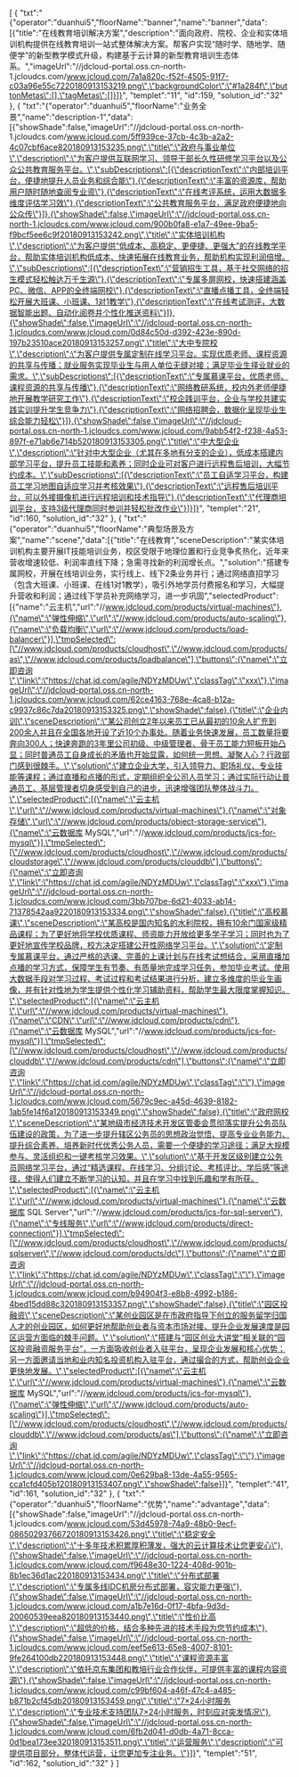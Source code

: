 [
	{
		"txt":"{\"operator\":\"duanhui5\",\"floorName\":\"banner\",\"name\":\"banner\",\"data\":[{\"title\":\"在线教育培训解决方案\",\"description\":\"面向政府、院校、企业和实体培训机构提供在线教育培训一站式整体解决方案。帮客户实现“随时学、随地学、随便学”的新型教学模式升级，构建基于云计算的新型教育培训生态体系。\",\"imageUrl\":\"//jdcloud-portal.oss.cn-north-1.jcloudcs.com/www.jcloud.com/7a1a820c-f52f-4505-91f7-c03a96e55c7220180913153219.png\",\"backgroundColor\":\"#1a284f\",\"buttonMetas\":[],\"tagMetas\":[]}]}",
		"templet":"11",
		"id":159,
		"solution_id":"32"
	},
	{
		"txt":"{\"operator\":\"duanhui5\",\"floorName\":\"业务全景\",\"name\":\"description-1\",\"data\":[{\"showShade\":false,\"imageUrl\":\"//jdcloud-portal.oss.cn-north-1.jcloudcs.com/www.jcloud.com/5ff939ce-37cb-4c3b-a2a2-4c07cbf6ace820180913153235.png\",\"title\":\"政府与事业单位\",\"description\":\"为客户提供互联网学习、领导干部长久性研修学习平台以及公众公共教育服务平台。\",\"subDescriptions\":[{\"descriptionText\":\"内部培训平台，便捷地提升人员业务和综合能\"},{\"descriptionText\":\"丰富的资源库，帮助用户随时随地查阅专业资\"},{\"descriptionText\":\"在线考评系统，运用大数据多维度评估学习效\"},{\"descriptionText\":\"公共教育服务平台，满足政府便捷地向公众传\"}]},{\"showShade\":false,\"imageUrl\":\"//jdcloud-portal.oss.cn-north-1.jcloudcs.com/www.jcloud.com/900b0fa8-e1a7-49ee-9ba5-f9bcf5ee6c9f20180913153242.png\",\"title\":\"实体培训机构\",\"description\":\"为客户提供“低成本、高稳定、更便捷、更强大”的在线教学平台，帮助实体培训机构低成本、快速拓展在线教育业务，帮助机构实现利润倍增。\",\"subDescriptions\":[{\"descriptionText\":\"营销招生工具，基于社交网络的招生模式轻松触达万千生源\"},{\"descriptionText\":\"专属多屏网校，快速搭建涵盖PC、微信、APP的全终端网校\"},{\"descriptionText\":\"直播点播工具，全终端轻松开展大班课、小班课、1对1教学\"},{\"descriptionText\":\"在线考试测评，大数据智能出题、自动化阅卷并个性化推送资料\"}]},{\"showShade\":false,\"imageUrl\":\"//jdcloud-portal.oss.cn-north-1.jcloudcs.com/www.jcloud.com/0d84c50d-d392-423e-890d-197b23510ace20180913153257.png\",\"title\":\"大中专院校\",\"description\":\"为客户提供专属定制在线学习平台。实现优质老师、课程资源的共享与传播；就业服务实现毕业生与用人单位无缝对接；满足毕业生择业就业的需求。\",\"subDescriptions\":[{\"descriptionText\":\"专属慕课平台，优质老师、课程资源的共享与传播\"},{\"descriptionText\":\"网络教研系统，校内外老师便捷地开展教学研究工作\"},{\"descriptionText\":\"校企践训平台，企业与学校共建实践实训提升学生竞争力\"},{\"descriptionText\":\"网络招聘会，数据化呈现毕业生综合能力轻松\"}]},{\"showShade\":false,\"imageUrl\":\"//jdcloud-portal.oss.cn-north-1.jcloudcs.com/www.jcloud.com/9abb54f2-f238-4a53-897f-e71ab6e714b520180913153305.png\",\"title\":\"中大型企业\",\"description\":\"针对中大型企业（尤其在多地有分支的企业），低成本搭建内部学习平台，提升员工技能和素养；同时企业可对客户进行远程售后培训，大幅节约成本。\",\"subDescriptions\":[{\"descriptionText\":\"员工自适学习平台，构建员工学习地图自适应学习并考核效果\"},{\"descriptionText\":\"远程售后培训平台，可以外接摄像机进行远程培训和技术指导\"},{\"descriptionText\":\"代理商培训平台，支持3级代理商同时参训并轻松批改作业\"}]}]}",
		"templet":"21",
		"id":160,
		"solution_id":"32"
	},
	{
		"txt":"{\"operator\":\"duanhui5\",\"floorName\":\"典型场景及方案\",\"name\":\"scene\",\"data\":[{\"title\":\"在线教育\",\"sceneDescription\":\"某实体培训机构主要开展IT技能培训业务，校区受限于地理位置和行业竞争炙热化，近年来营收增速较低、利润率直线下降；急需寻找新的利润增长点。\",\"solution\":\"搭建专属网校，开展在线培训业务，实行线上、线下2条业务并行；通过网络直招学习（包含大班课、小班课、在线1对1教学），吸引外地学员付费报名和学习，大幅提升营收和利润；通过线下学员补充网络学习，进一步巩固\",\"selectedProduct\":[{\"name\":\"云主机\",\"url\":\"//www.jdcloud.com/products/virtual-machines\"},{\"name\":\"弹性伸缩\",\"url\":\"//www.jdcloud.com/products/auto-scaling\"},{\"name\":\"负载均衡\",\"url\":\"//www.jdcloud.com/products/load-balancer\"}],\"tmpSelected\":[\"//www.jdcloud.com/products/cloudhost\",\"//www.jdcloud.com/products/as\",\"//www.jdcloud.com/products/loadbalance\"],\"buttons\":{\"name\":\"立即咨询\",\"link\":\"https://chat.jd.com/agile/NDYzMDUw\",\"classTag\":\"xxx\"},\"imageUrl\":\"//jdcloud-portal.oss.cn-north-1.jcloudcs.com/www.jcloud.com/62ce4163-768e-4ca8-b12a-c9937c86c7da20180913153325.png\",\"showShade\":false},{\"title\":\"企业内训\",\"sceneDescription\":\"某公司创立2年以来员工已从最初的10余人扩充到200余人并且在全国各地开设了近10个办事处。随着业务快速发展，员工数量将要奔向300人；快速奔跑的3年里公司初级、中级管理者、骨干员工能力短板开始凸显；同时普通员工自身成长的矛盾也开始显露，如何统一思想、凝聚人心？行政部门感到很棘手。\",\"solution\":\"建立企业大学，引入领导力、职场礼仪、专业技能等课程；通过直播和点播的形式，定期组织全公司人员学习；通过实际行动让普通员工、基层管理者切身感受到自己的进步，迅速增强团队整体战斗力。\",\"selectedProduct\":[{\"name\":\"云主机\",\"url\":\"//www.jdcloud.com/products/virtual-machines\"},{\"name\":\"对象存储\",\"url\":\"//www.jdcloud.com/products/object-storage-service\"},{\"name\":\"云数据库 MySQL\",\"url\":\"//www.jdcloud.com/products/jcs-for-mysql\"}],\"tmpSelected\":[\"//www.jdcloud.com/products/cloudhost\",\"//www.jdcloud.com/products/cloudstorage\",\"//www.jdcloud.com/products/clouddb\"],\"buttons\":{\"name\":\"立即咨询\",\"link\":\"https://chat.jd.com/agile/NDYzMDUw\",\"classTag\":\"xxx\"},\"imageUrl\":\"//jdcloud-portal.oss.cn-north-1.jcloudcs.com/www.jcloud.com/3bb707be-6d21-4033-ab14-71378542aa9220180913153334.png\",\"showShade\":false},{\"title\":\"高校慕课\",\"sceneDescription\":\"某高校是国内知名的水利院校，拥有10余门国家级精品课程；为了更好地将学校优质课程、师资能力开放给更多学子学习；同时也为了更好地宣传学校品牌，校方决定搭建公开性网络学习平台。\",\"solution\":\"定制专属慕课平台，通过严格的选课、完善的上课计划与在线考试想结合，采用直播加点播的学习方式，保障学生有节奏、有质量地完成学习任务，参加毕业考试。使用大数据手段对学习过程、考试过程和考试结果进行分析，建立多维度的毕业生画像，并有针对性地为学生提供个性化学习辅助资料，帮助学生最大限度掌握知识。\",\"selectedProduct\":[{\"name\":\"云主机\",\"url\":\"//www.jdcloud.com/products/virtual-machines\"},{\"name\":\"CDN\",\"url\":\"//www.jdcloud.com/products/cdn\"},{\"name\":\"云数据库 MySQL\",\"url\":\"//www.jdcloud.com/products/jcs-for-mysql\"}],\"tmpSelected\":[\"//www.jdcloud.com/products/cloudhost\",\"//www.jdcloud.com/products/clouddb\",\"//www.jdcloud.com/products/cdn\"],\"buttons\":{\"name\":\"立即咨询\",\"link\":\"https://chat.jd.com/agile/NDYzMDUw\",\"classTag\":\"\"},\"imageUrl\":\"//jdcloud-portal.oss.cn-north-1.jcloudcs.com/www.jcloud.com/5679c9ec-a45d-4639-8182-1ab5fe14f6a120180913153349.png\",\"showShade\":false},{\"title\":\"政府网校\",\"sceneDescription\":\"某地级市经济技术开发区管委会贯彻落实提升公务员队伍建设的政策，为了进一步提升辖区公务员的思想政治觉悟、提高专业业务能力、提升综合素养、培养新时代优秀公务人员，需要一个便捷的学习途径；满足大规模参与、灵活组织和一键考核学习效果。\",\"solution\":\"基于开发区级别建立公务员网络学习平台，通过“精选课程、在线学习、分组讨论、考核评比、学后感”等途径，使得人们建立不断学习的认知，并且在学习中找到乐趣和学有所获。\",\"selectedProduct\":[{\"name\":\"云主机\",\"url\":\"//www.jdcloud.com/products/virtual-machines\"},{\"name\":\"云数据库 SQL Server\",\"url\":\"//www.jdcloud.com/products/jcs-for-sql-server\"},{\"name\":\"专线服务\",\"url\":\"//www.jdcloud.com/products/direct-connection\"}],\"tmpSelected\":[\"//www.jdcloud.com/products/cloudhost\",\"//www.jdcloud.com/products/sqlserver\",\"//www.jdcloud.com/products/dc\"],\"buttons\":{\"name\":\"立即咨询\",\"link\":\"https://chat.jd.com/agile/NDYzMDUw\",\"classTag\":\"\"},\"imageUrl\":\"//jdcloud-portal.oss.cn-north-1.jcloudcs.com/www.jcloud.com/b94904f3-e8b8-4992-b186-4bed15dd88c320180913153357.png\",\"showShade\":false},{\"title\":\"园区投融资\",\"sceneDescription\":\"某创业园区是在市政府指导下创立的服务留学归国人才的创业园区，如何更好地帮助创业者与资本市场对接、提升企业发展速度是园区运营方面临的棘手问题。\",\"solution\":\"搭建与“园区创业大讲堂”相关联的“园区投资融资服务平台”，一方面吸收创业者入驻平台，呈现企业发展和核心优势；另一方面邀请当地和业内知名投资机构入驻平台，通过撮合的方式，帮助创业企业更快地发展。\",\"selectedProduct\":[{\"name\":\"云主机\",\"url\":\"//www.jdcloud.com/products/virtual-machines\"},{\"name\":\"云数据库 MySQL\",\"url\":\"//www.jdcloud.com/products/jcs-for-mysql\"},{\"name\":\"弹性伸缩\",\"url\":\"//www.jdcloud.com/products/auto-scaling\"}],\"tmpSelected\":[\"//www.jdcloud.com/products/cloudhost\",\"//www.jdcloud.com/products/clouddb\",\"//www.jdcloud.com/products/as\"],\"buttons\":{\"name\":\"立即咨询\",\"link\":\"https://chat.jd.com/agile/NDYzMDUw\",\"classTag\":\"\"},\"imageUrl\":\"//jdcloud-portal.oss.cn-north-1.jcloudcs.com/www.jcloud.com/0e629ba8-13de-4a55-9565-cca1cfd405b120180913153407.png\",\"showShade\":false}]}",
		"templet":"41",
		"id":161,
		"solution_id":"32"
	},
	{
		"txt":"{\"operator\":\"duanhui5\",\"floorName\":\"优势\",\"name\":\"advantage\",\"data\":[{\"showShade\":false,\"imageUrl\":\"//jdcloud-portal.oss.cn-north-1.jcloudcs.com/www.jcloud.com/53d45978-74a9-48b0-9ecf-08650293766720180913153426.png\",\"title\":\"稳定安全\",\"description\":\"十多年技术积累厚积薄发，强大的云计算技术让您更安心\"},{\"showShade\":false,\"imageUrl\":\"//jdcloud-portal.oss.cn-north-1.jcloudcs.com/www.jcloud.com/f9648e30-1224-408d-901b-8b1ec36d1ac220180913153434.png\",\"title\":\"分布式部署\",\"description\":\"专属多线IDC机房分布式部署，容灾能力更强\"},{\"showShade\":false,\"imageUrl\":\"//jdcloud-portal.oss.cn-north-1.jcloudcs.com/www.jcloud.com/a1b7e16d-0f17-4bfa-9d3d-20060539eea820180913153440.png\",\"title\":\"性价比高\",\"description\":\"超低的价格，结合多种先进的技术手段为您节约成本\"},{\"showShade\":false,\"imageUrl\":\"//jdcloud-portal.oss.cn-north-1.jcloudcs.com/www.jcloud.com/eef5e613-65e8-4007-8101-9fe264100db220180913153448.png\",\"title\":\"课程资源丰富\",\"description\":\"依托京东集团和教培行业合作伙伴，可提供丰富的课程内容资源\"},{\"showShade\":false,\"imageUrl\":\"//jdcloud-portal.oss.cn-north-1.jcloudcs.com/www.jcloud.com/c99bf604-a46f-47c4-a485-b871b2cf45db20180913153459.png\",\"title\":\"7×24小时服务\",\"description\":\"专业技术支持团队7×24小时服务，时刻应对突发情况\"},{\"showShade\":false,\"imageUrl\":\"//jdcloud-portal.oss.cn-north-1.jcloudcs.com/www.jcloud.com/6fb2d041-d0db-4a71-8cca-0d1bea173ee320180913153511.png\",\"title\":\"运营服务\",\"description\":\"可提供项目部分，整体代运营，让您更加专注业务。\"}]}",
		"templet":"51",
		"id":162,
		"solution_id":"32"
	}
]